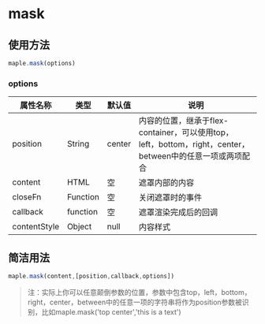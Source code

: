 # mask
## 使用方法
```javascript
maple.mask(options)
```
### options

|属性名称|类型|默认值|说明
|---|---|---|---|
| position|String|center|内容的位置，继承于flex-container，可以使用top，left，bottom，right，center，between中的任意一项或两项配合
| content|HTML|空|遮罩内部的内容
| closeFn|Function|空|关闭遮罩时的事件
| callback|function|空|遮罩渲染完成后的回调
| contentStyle|Object|null|内容样式
## 简洁用法
```javascript
maple.mask(content,[position,callback,options])
```
> 注：实际上你可以任意颠倒参数的位置，参数中包含top，left，bottom，right，center，between中的任意一项的字符串将作为position参数被识别，比如maple.mask('top center','this is a text')
